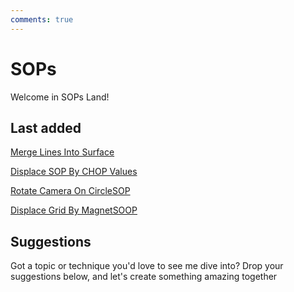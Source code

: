 ```yaml
---
comments: true
--- 
```

# SOPs

Welcome in SOPs Land!

## Last added
[Merge Lines Into Surface](MergeLinesIntoSurface.md)

[Displace SOP By CHOP Values](DisplaceSOPByCHOPValues.md)

[Rotate Camera On CircleSOP](RotateCameraOnCirlceSOP.md)

[Displace Grid By MagnetSOOP](DisplaceGridMagnetSOP.md)


## Suggestions
Got a topic or technique you'd love to see me dive into? Drop your suggestions below, and let's create something amazing together
